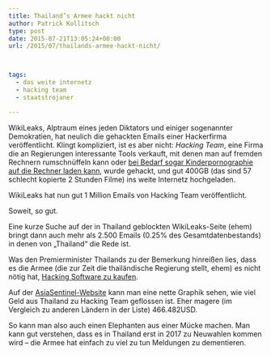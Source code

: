 ```yaml
---
title: Thailand’s Armee hackt nicht
author: Patrick Kollitsch
type: post
date: 2015-07-21T13:05:24+00:00
url: /2015/07/thailands-armee-hackt-nicht/



tags:
  - das weite internetz
  - hacking team
  - staatstrojaner

---
```

WikiLeaks, Alptraum eines jeden Diktators und einiger sogenannter Demokratien, hat neulich die gehackten Emails einer Hackerfirma ver&ouml;ffentlicht. Klingt kompliziert, ist es aber nicht: _Hacking Team_, eine Firma die an Regierungen interessante Tools verkauft, mit denen man auf fremden Rechnern rumschn&uuml;ffeln kann oder [bei Bedarf sogar Kinderpornographie auf die Rechner laden kann][1], wurde gehackt, und gut 400GB (das sind 57 schlecht kopierte 2 Stunden Filme) ins weite Internetz hochgeladen. 

WikiLeaks hat nun gut 1 Million Emails von Hacking Team ver&ouml;ffentlicht. 

Soweit, so gut. 

Eine kurze Suche auf der in Thailand geblockten WikiLeaks-Seite (ehem) bringt dann auch mehr als 2.500 Emails (0.25% des Gesamtdatenbestands) in denen von &#8222;Thailand&#8220; die Rede ist. 

Was den Premierminister Thailands zu der Bemerkung hinrei&szlig;en lies, dass es die Armee (die zur Zeit die thail&auml;ndische Regierung stellt, ehem) es nicht n&ouml;tig hat, [Hacking Software zu kaufen][2]. 

Auf der [AsiaSentinel-Website][3] kann man eine nette Graphik sehen, wie viel Geld aus Thailand zu Hacking Team geflossen ist. Eher magere (im Vergleich zu anderen L&auml;ndern in der Liste) 466.482USD. 

So kann man also auch einen Elephanten aus einer M&uuml;cke machen. Man kann gut verstehen, dass es in Thailand erst in 2017 zu Neuwahlen kommen wird &#8211; die Armee hat einfach zu viel zu tun Meldungen zu dementieren.

 [1]: https://cdn.arstechnica.net/wp-content/uploads/2015/07/hacking-team-code.png
 [2]: http://www.nationmultimedia.com/politics/PM-denies-WikiLeaks-claim-30264912.html
 [3]: http://www.asiasentinel.com/society/asia-governments-spy-citizens/